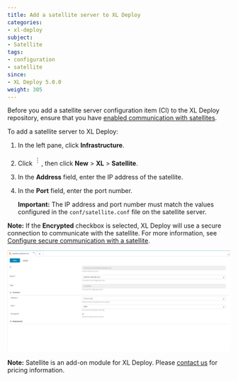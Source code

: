 ```yaml
---
title: Add a satellite server to XL Deploy
categories:
- xl-deploy
subject:
- Satellite
tags:
- configuration
- satellite
since:
- XL Deploy 5.0.0
weight: 305
---
```


Before you add a satellite server configuration item (CI) to the XL Deploy repository, ensure that you have [enabled communication with satellites](/xl-deploy/how-to/configure-xl-deploy-to-communicate-with-satellites.html).

To add a satellite server to XL Deploy:

1. In the left pane, click **Infrastructure**.
1. Click ![Menu button](images/menuBtn.png), then click **New** > **XL** > **Satellite**.
1. In the **Address** field, enter the IP address of the satellite.
1. In the **Port** field, enter the port number.

    **Important:** The IP address and port number must match the values configured in the `conf/satellite.conf` file on the satellite server.

 **Note:** If the **Encrypted** checkbox is selected, XL Deploy will use a secure connection to communicate with the satellite. For more information, see [Configure secure communication with a satellite](/xl-deploy/how-to/configure-secure-communication-with-a-satellite.html).

![image](images/satellite-ci-configuration-new-ui.png)

**Note:** Satellite is an add-on module for XL Deploy. Please [contact us](https://xebialabs.com/contact/) for pricing information.
